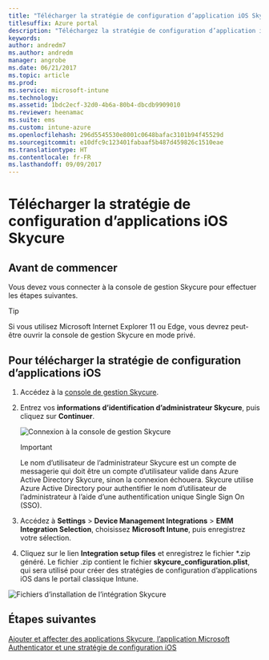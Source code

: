 ```yaml
---
title: "Télécharger la stratégie de configuration d’application iOS Skycure à utiliser avec Intune"
titlesuffix: Azure portal
description: "Téléchargez la stratégie de configuration d’application iOS Skycure à utiliser avec Intune."
keywords: 
author: andredm7
ms.author: andredm
manager: angrobe
ms.date: 06/21/2017
ms.topic: article
ms.prod: 
ms.service: microsoft-intune
ms.technology: 
ms.assetid: 1bdc2ecf-32d0-4b6a-80b4-dbcdb9909010
ms.reviewer: heenamac
ms.suite: ems
ms.custom: intune-azure
ms.openlocfilehash: 296d5545530e8001c0648bafac3101b94f45529d
ms.sourcegitcommit: e10dfc9c123401fabaaf5b487d459826c1510eae
ms.translationtype: HT
ms.contentlocale: fr-FR
ms.lasthandoff: 09/09/2017
---
```

# <a name="download-skycure-ios-app-configuration-policy"></a>Télécharger la stratégie de configuration d’applications iOS Skycure

## <a name="before-you-begin"></a>Avant de commencer

Vous devez vous connecter à la console de gestion Skycure pour effectuer les étapes suivantes.

> [!TIP] 
> Si vous utilisez Microsoft Internet Explorer 11 ou Edge, vous devrez peut-être ouvrir la console de gestion Skycure en mode privé.

## <a name="to-download-the-ios-app-configuration-policy"></a>Pour télécharger la stratégie de configuration d’applications iOS

1.  Accédez à la [console de gestion Skycure](https://aad.skycure.com).

2.  Entrez vos **informations d’identification d’administrateur Skycure**, puis cliquez sur **Continuer**.

    ![Connexion à la console de gestion Skycure](./media/skycure-ios-app-1.png)

    > [!IMPORTANT] 
    > Le nom d’utilisateur de l’administrateur Skycure est un compte de messagerie qui doit être un compte d’utilisateur valide dans Azure Active Directory Skycure, sinon la connexion échouera. Skycure utilise Azure Active Directory pour authentifier le nom d’utilisateur de l’administrateur à l’aide d’une authentification unique Single Sign On (SSO).

3.  Accédez à **Settings** &gt; **Device Management Integrations** &gt; **EMM Integration Selection**, choisissez **Microsoft Intune**, puis enregistrez votre sélection.

4.  Cliquez sur le lien **Integration setup files** et enregistrez le fichier \*.zip généré. Le fichier .zip contient le fichier **skycure\_configuration.plist**, qui sera utilisé pour créer des stratégies de configuration d’applications iOS dans le portail classique Intune.

![Fichiers d’installation de l’intégration Skycure](./media/skycure-ios-app-2.png)

## <a name="next-steps"></a>Étapes suivantes

[Ajouter et affecter des applications Skycure, l’application Microsoft Authenticator et une stratégie de configuration iOS](mtd-apps-ios-app-configuration-policy-add-assign.md)
